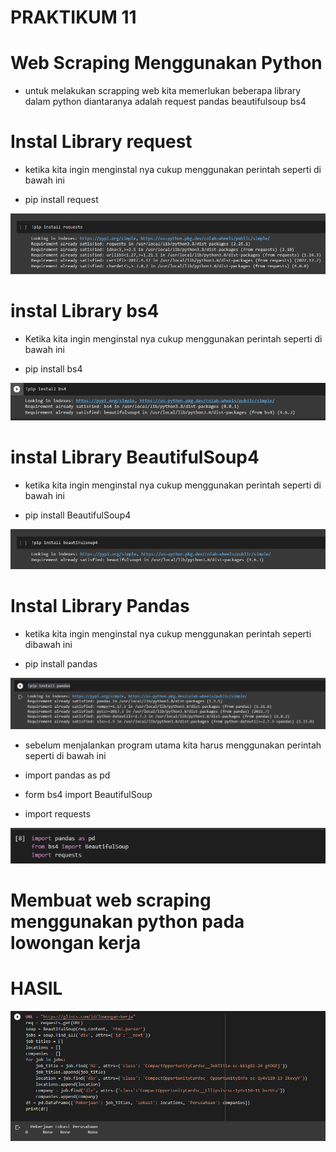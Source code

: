 # PRAKTIKUM 11

# Web Scraping Menggunakan Python

- untuk melakukan scrapping web kita memerlukan beberapa library dalam python diantaranya adalah request pandas beautifulsoup bs4


# Instal Library request

- ketika kita ingin menginstal nya cukup menggunakan perintah seperti di bawah ini

- pip install request

![gambar1](gambar/gambaruy1.png)

# instal Library bs4

- Ketika kita ingin menginstal nya cukup menggunakan perintah seperti di bawah ini

- pip install bs4

![gambar1](gambar/gambaruy8.png)

# instal Library BeautifulSoup4

- ketika kita ingin menginstal nya cukup menggunakan perintah seperti di bawah ini

- pip install BeautifulSoup4

![gambar1](gambar/gambaruy2.png)

# Instal Library Pandas

- ketika kita ingin menginstal nya cukup menggunakan perintah seperti dibawah ini

- pip install pandas

![gambar1](gambar/gambaruy3.png)

- sebelum menjalankan program utama kita harus menggunakan perintah seperti di bawah ini

- import pandas as pd

- form bs4 import BeautifulSoup

- import requests

![gambar1](gambar/gambaruy4.png)

# Membuat web scraping menggunakan python pada lowongan kerja

# HASIL

![gambar1](gambar/gambaruy7.png)
